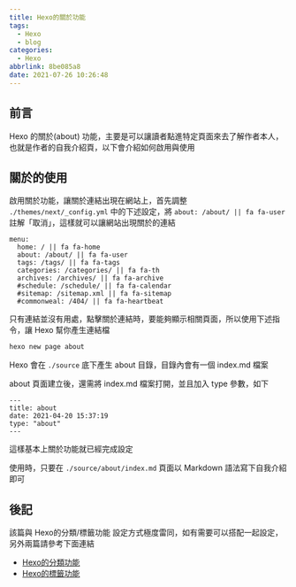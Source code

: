```yaml
---
title: Hexo的關於功能
tags:
  - Hexo
  - blog
categories:
  - Hexo
abbrlink: 8be085a8
date: 2021-07-26 10:26:48
---
```


## 前言

Hexo 的關於(about) 功能，主要是可以讓讀者點進特定頁面來去了解作者本人，也就是作者的自我介紹頁，以下會介紹如何啟用與使用

<!--more-->

## 關於的使用

啟用關於功能，讓關於連結出現在網站上，首先調整 `./themes/next/_config.yml` 中的下述設定，將 `about: /about/ || fa fa-user` 註解「取消」，這樣就可以讓網站出現關於的連結

```
menu:
  home: / || fa fa-home
  about: /about/ || fa fa-user
  tags: /tags/ || fa fa-tags
  categories: /categories/ || fa fa-th
  archives: /archives/ || fa fa-archive
  #schedule: /schedule/ || fa fa-calendar
  #sitemap: /sitemap.xml || fa fa-sitemap
  #commonweal: /404/ || fa fa-heartbeat
```

只有連結並沒有用處，點擊關於連結時，要能夠顯示相關頁面，所以使用下述指令，讓 Hexo 幫你產生連結檔

```bash
hexo new page about
```

Hexo 會在 `./source` 底下產生 about 目錄，目錄內會有一個 index.md 檔案

about 頁面建立後，還需將 index.md 檔案打開，並且加入 type 參數，如下

```
---
title: about
date: 2021-04-20 15:37:19
type: "about"
---
```

這樣基本上關於功能就已經完成設定

使用時，只要在 `./source/about/index.md` 頁面以 Markdown 語法寫下自我介紹即可

## 後記

該篇與 Hexo的分類/標籤功能 設定方式極度雷同，如有需要可以搭配一起設定，另外兩篇請參考下面連結

- [Hexo的分類功能](https://blog.tonyjhang.tk/posts/8bfb5405)
- [Hexo的標籤功能](https://blog.tonyjhang.tk/posts/1436c3e2)
